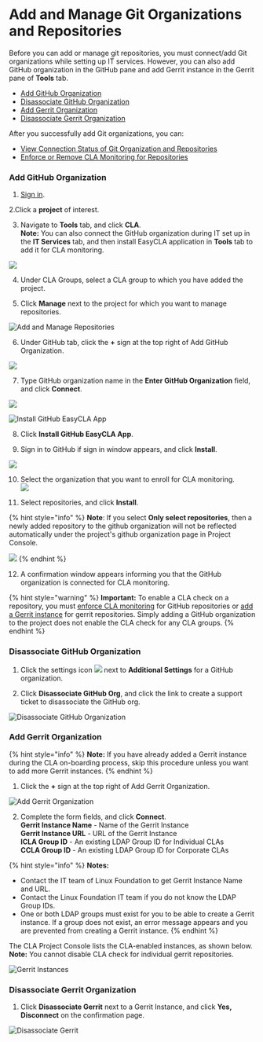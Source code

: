 # Add and Manage Git Organizations and Repositories

Before you can add or manage git repositories, you must connect/add Git organizations while setting up IT services. However, you can also add GitHub organization in the GitHub pane and add Gerrit instance in the Gerrit pane of **Tools** tab.

* [Add GitHub Organization](./#add-github-organization)
* [Disassociate GitHub Organization](./#disassociate-github-organization)
* [Add Gerrit Organization](./#add-gerrit-organization)
* [Disassociate Gerrit Organization](./#disassociate-gerrit-organization)

After you successfully add Git organizations, you can:

* [View Connection Status of Git Organization and Repositories](view-connection-status-of-git-organizations-and-repositories.md)
* [Enforce or Remove CLA Monitoring for Repositories](enforce-or-remove-cla-monitoring.md)

### Add GitHub Organization

1. [Sign in](../sign-in-to-project-control-center.md).

2.Click a **project** of interest.

3. Navigate to **Tools** tab, and click **CLA**.  
**Note:** You can also connect the GitHub organization during IT set up in the **IT Services** tab, and then install EasyCLA application in **Tools** tab to add it for CLA monitoring.

![](../../../.gitbook/assets/tools-tab.png)

4. Under CLA Groups, select a CLA group to which you have added the project.

5. Click **Manage** next to the project for which you want to manage repositories.

![Add and Manage Repositories](../../../.gitbook/assets/add-and-manage-repositories.png)

6. Under GitHub tab, click the **+** sign at the top right of Add GitHub Organization.

![](../../../.gitbook/assets/add-github-organization.png)

7. Type GitHub organization name in the **Enter GitHub Organization** field, and click **Connect**.

![](../../../.gitbook/assets/connect-github-organization.png)

![Install GitHub EasyCLA App](../../../.gitbook/assets/install-github-easycla-app.png)

8. Click **Install GitHub EasyCLA App**.

9. Sign in to GitHub if sign in window appears, and click **Install**.

![](../../../.gitbook/assets/configure-cla-for-github-organization.png)

10. Select the organization that you want to enroll for CLA monitoring.  
 ![](../../../.gitbook/assets/select-github-organization.png)

11. Select repositories, and click **Install**.

{% hint style="info" %}
**Note**: If you select **Only select repositories**, then a newly added repository to the github organization will not be reflected automatically under the project's github organization page in Project Console.

![](../../../.gitbook/assets/selecting-individual-repositories.png)
{% endhint %}

12. A confirmation window appears informing you that the GitHub organization is connected for CLA monitoring.

{% hint style="warning" %}
**Important:** To enable a CLA check on a repository, you must [enforce CLA monitoring](enforce-or-remove-cla-monitoring.md#enforce-or-remove-cla-monitoring-from-github-repositories) for GitHub repositories or [add a Gerrit instance](./#add-gerrit-organization) for gerrit repositories. Simply adding a GitHub organization to the project does not enable the CLA check for any CLA groups.
{% endhint %}

### Disassociate GitHub Organization

1. Click the settings icon ![](../../../.gitbook/assets/settings%20%281%29.png) next to **Additional Settings** for a GitHub organization.

2. Click **Disassociate GitHub Org**, and click the link to create a support ticket to disassociate the GitHub org.

![Disassociate GitHub Organization](../../../.gitbook/assets/disassociate-github-orgnanization.png)

### Add Gerrit Organization

{% hint style="info" %}
**Note:** If you have already added a Gerrit instance during the CLA on-boarding process, skip this procedure unless you want to add more Gerrit instances.
{% endhint %}

 1. Click the **+** sign at the top right of Add Gerrit Organization.

![Add Gerrit Organization](../../../.gitbook/assets/add-gerrit-organization.png)

2. Complete the form fields, and click **Connect**.  
**Gerrit Instance Name** - Name of the Gerrit Instance  
**Gerrit Instance URL** - URL of the Gerrit Instance  
**ICLA Group ID** - An existing LDAP Group ID for Individual CLAs  
**CCLA Group ID** - An existing LDAP Group ID for Corporate CLAs

{% hint style="info" %}
**Notes:**

* Contact the IT team of Linux Foundation to get Gerrit Instance Name and URL.
* Contact the Linux Foundation IT team if you do not know the LDAP Group IDs.
* One or both LDAP groups must exist for you to be able to create a Gerrit instance. If a group does not exist, an error message appears and you are prevented from creating a Gerrit instance.
{% endhint %}

The CLA Project Console lists the CLA-enabled instances, as shown below.​​  
**Note:** You cannot disable CLA check for individual gerrit repositories.

![Gerrit Instances](../../../.gitbook/assets/gerrit-instances.png)

### Disassociate Gerrit Organization

1. Click **Disassociate Gerrit** next to a Gerrit Instance, and click **Yes, Disconnect** on the confirmation page.

![Disassociate Gerrit](../../../.gitbook/assets/disassociate-gerrit-organization.png)



